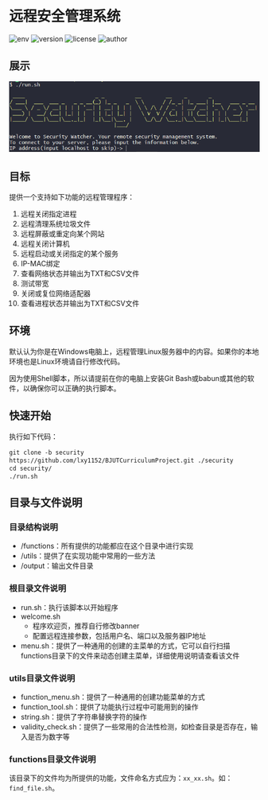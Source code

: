 # 远程安全管理系统

![env](https://img.shields.io/badge/env-windows-green)
![version](https://img.shields.io/badge/version-1.0-green)
![license](https://img.shields.io/github/license/lxy1152/SecurityWathcer)
![author](https://img.shields.io/badge/author-XiangyuLi-green)

## 展示

![屏幕截图](/Security/screenshots.png)

## 目标

提供一个支持如下功能的远程管理程序：

1. 远程关闭指定进程
2. 远程清理系统垃圾文件
3. 远程屏蔽或重定向某个网站
4. 远程关闭计算机
5. 远程启动或关闭指定的某个服务
6. IP-MAC绑定
7. 查看网络状态并输出为TXT和CSV文件
8. 测试带宽
9. 关闭或复位网络适配器
10. 查看进程状态并输出为TXT和CSV文件

## 环境

默认认为你是在Windows电脑上，远程管理Linux服务器中的内容。如果你的本地环境也是Linux环境请自行修改代码。

因为使用Shell脚本，所以请提前在你的电脑上安装Git Bash或babun或其他的软件，以确保你可以正确的执行脚本。

## 快速开始

执行如下代码：

```
git clone -b security https://github.com/lxy1152/BJUTCurriculumProject.git ./security
cd security/
./run.sh
```

## 目录与文件说明

### 目录结构说明

* /functions：所有提供的功能都应在这个目录中进行实现
* /utils：提供了在实现功能中常用的一些方法
* /output：输出文件目录

### 根目录文件说明

* run.sh：执行该脚本以开始程序
* welcome.sh
  * 程序欢迎页，推荐自行修改banner
  * 配置远程连接参数，包括用户名、端口以及服务器IP地址
* menu.sh：提供了一种通用的创建的主菜单的方式，它可以自行扫描functions目录下的文件来动态创建主菜单，详细使用说明请查看该文件

### utils目录文件说明

* function_menu.sh：提供了一种通用的创建功能菜单的方式
* function_tool.sh：提供了功能执行过程中可能用到的操作
* string.sh：提供了字符串替换字符的操作
* validity_check.sh：提供了一些常用的合法性检测，如检查目录是否存在，输入是否为数字等

### functions目录文件说明

该目录下的文件均为所提供的功能，文件命名方式应为：`xx_xx.sh`。如：`find_file.sh`。



